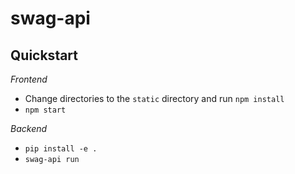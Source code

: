 # swag-api

## Quickstart

*Frontend*

* Change directories to the `static` directory and run `npm install`
* `npm start`

*Backend*

* `pip install -e .`
* `swag-api run`